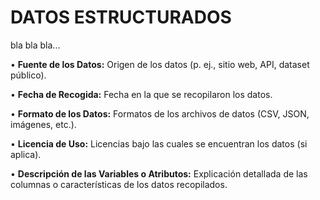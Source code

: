 # **DATOS ESTRUCTURADOS**

bla bla bla...

• **Fuente de los Datos:** Origen de los datos (p. ej., sitio web, API, dataset público).

• **Fecha de Recogida:** Fecha en la que se recopilaron los datos.

• **Formato de los Datos:** Formatos de los archivos de datos (CSV, JSON, imágenes, etc.).

• **Licencia de Uso:** Licencias bajo las cuales se encuentran los datos (si aplica).

• **Descripción de las Variables o Atributos:** Explicación detallada de las columnas o características de los datos recopilados.